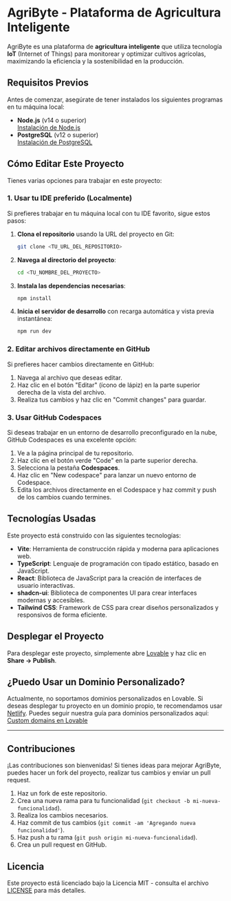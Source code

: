 # AgriByte - Plataforma de Agricultura Inteligente

AgriByte es una plataforma de **agricultura inteligente** que utiliza tecnología **IoT** (Internet of Things) para monitorear y optimizar cultivos agrícolas, maximizando la eficiencia y la sostenibilidad en la producción.

## Requisitos Previos

Antes de comenzar, asegúrate de tener instalados los siguientes programas en tu máquina local:

- **Node.js** (v14 o superior)  
  [Instalación de Node.js](https://nodejs.org/)
- **PostgreSQL** (v12 o superior)  
  [Instalación de PostgreSQL](https://www.postgresql.org/download/)

## Cómo Editar Este Proyecto

Tienes varias opciones para trabajar en este proyecto:

### 1. Usar tu IDE preferido (Localmente)

Si prefieres trabajar en tu máquina local con tu IDE favorito, sigue estos pasos:

1. **Clona el repositorio** usando la URL del proyecto en Git:
    ```bash
    git clone <TU_URL_DEL_REPOSITORIO>
    ```

2. **Navega al directorio del proyecto**:
    ```bash
    cd <TU_NOMBRE_DEL_PROYECTO>
    ```

3. **Instala las dependencias necesarias**:
    ```bash
    npm install
    ```

4. **Inicia el servidor de desarrollo** con recarga automática y vista previa instantánea:
    ```bash
    npm run dev
    ```

### 2. Editar archivos directamente en GitHub

Si prefieres hacer cambios directamente en GitHub:

1. Navega al archivo que deseas editar.
2. Haz clic en el botón "Editar" (ícono de lápiz) en la parte superior derecha de la vista del archivo.
3. Realiza tus cambios y haz clic en "Commit changes" para guardar.

### 3. Usar GitHub Codespaces

Si deseas trabajar en un entorno de desarrollo preconfigurado en la nube, GitHub Codespaces es una excelente opción:

1. Ve a la página principal de tu repositorio.
2. Haz clic en el botón verde "Code" en la parte superior derecha.
3. Selecciona la pestaña **Codespaces**.
4. Haz clic en "New codespace" para lanzar un nuevo entorno de Codespace.
5. Edita los archivos directamente en el Codespace y haz commit y push de los cambios cuando termines.

## Tecnologías Usadas

Este proyecto está construido con las siguientes tecnologías:

- **Vite**: Herramienta de construcción rápida y moderna para aplicaciones web.
- **TypeScript**: Lenguaje de programación con tipado estático, basado en JavaScript.
- **React**: Biblioteca de JavaScript para la creación de interfaces de usuario interactivas.
- **shadcn-ui**: Biblioteca de componentes UI para crear interfaces modernas y accesibles.
- **Tailwind CSS**: Framework de CSS para crear diseños personalizados y responsivos de forma eficiente.

## Desplegar el Proyecto

Para desplegar este proyecto, simplemente abre [Lovable](https://lovable.dev/projects/a454b7df-1162-44c4-95db-992cca315e5a) y haz clic en **Share -> Publish**.

## ¿Puedo Usar un Dominio Personalizado?

Actualmente, no soportamos dominios personalizados en Lovable. Si deseas desplegar tu proyecto en un dominio propio, te recomendamos usar [Netlify](https://www.netlify.com/). Puedes seguir nuestra guía para dominios personalizados aquí:  
[Custom domains en Lovable](https://docs.lovable.dev/tips-tricks/custom-domain/)

---

## Contribuciones

¡Las contribuciones son bienvenidas! Si tienes ideas para mejorar AgriByte, puedes hacer un fork del proyecto, realizar tus cambios y enviar un pull request.

1. Haz un fork de este repositorio.
2. Crea una nueva rama para tu funcionalidad (`git checkout -b mi-nueva-funcionalidad`).
3. Realiza los cambios necesarios.
4. Haz commit de tus cambios (`git commit -am 'Agregando nueva funcionalidad'`).
5. Haz push a tu rama (`git push origin mi-nueva-funcionalidad`).
6. Crea un pull request en GitHub.

## Licencia

Este proyecto está licenciado bajo la Licencia MIT - consulta el archivo [LICENSE](./LICENSE) para más detalles.
